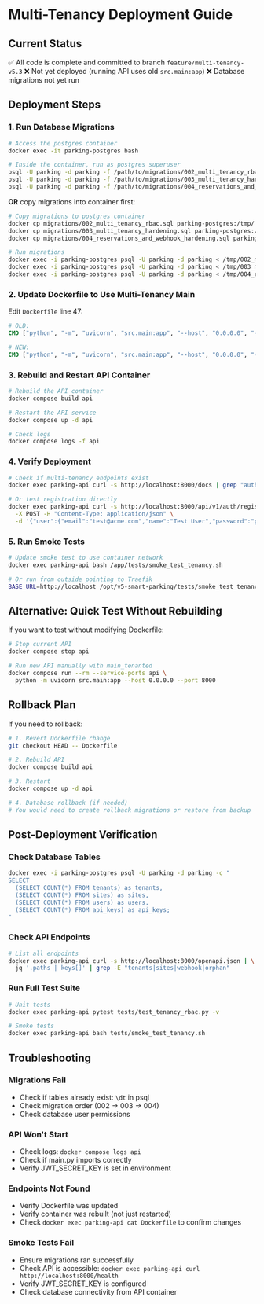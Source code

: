 # Multi-Tenancy Deployment Guide

## Current Status
✅ All code is complete and committed to branch `feature/multi-tenancy-v5.3`
❌ Not yet deployed (running API uses old `src.main:app`)
❌ Database migrations not yet run

## Deployment Steps

### 1. Run Database Migrations

```bash
# Access the postgres container
docker exec -it parking-postgres bash

# Inside the container, run as postgres superuser
psql -U parking -d parking -f /path/to/migrations/002_multi_tenancy_rbac.sql
psql -U parking -d parking -f /path/to/migrations/003_multi_tenancy_hardening.sql
psql -U parking -d parking -f /path/to/migrations/004_reservations_and_webhook_hardening.sql
```

**OR** copy migrations into container first:

```bash
# Copy migrations to postgres container
docker cp migrations/002_multi_tenancy_rbac.sql parking-postgres:/tmp/
docker cp migrations/003_multi_tenancy_hardening.sql parking-postgres:/tmp/
docker cp migrations/004_reservations_and_webhook_hardening.sql parking-postgres:/tmp/

# Run migrations
docker exec -i parking-postgres psql -U parking -d parking < /tmp/002_multi_tenancy_rbac.sql
docker exec -i parking-postgres psql -U parking -d parking < /tmp/003_multi_tenancy_hardening.sql
docker exec -i parking-postgres psql -U parking -d parking < /tmp/004_reservations_and_webhook_hardening.sql
```

### 2. Update Dockerfile to Use Multi-Tenancy Main

Edit `Dockerfile` line 47:

```dockerfile
# OLD:
CMD ["python", "-m", "uvicorn", "src.main:app", "--host", "0.0.0.0", "--port", "8000"]

# NEW:
CMD ["python", "-m", "uvicorn", "src.main:app", "--host", "0.0.0.0", "--port", "8000"]
```

### 3. Rebuild and Restart API Container

```bash
# Rebuild the API container
docker compose build api

# Restart the API service
docker compose up -d api

# Check logs
docker compose logs -f api
```

### 4. Verify Deployment

```bash
# Check if multi-tenancy endpoints exist
docker exec parking-api curl -s http://localhost:8000/docs | grep "auth/register"

# Or test registration directly
docker exec parking-api curl -s http://localhost:8000/api/v1/auth/register \
  -X POST -H "Content-Type: application/json" \
  -d '{"user":{"email":"test@acme.com","name":"Test User","password":"password123"},"tenant":{"name":"Acme Corp","slug":"acme"}}'
```

### 5. Run Smoke Tests

```bash
# Update smoke test to use container network
docker exec parking-api bash /app/tests/smoke_test_tenancy.sh

# Or run from outside pointing to Traefik
BASE_URL=http://localhost /opt/v5-smart-parking/tests/smoke_test_tenancy.sh
```

## Alternative: Quick Test Without Rebuilding

If you want to test without modifying Dockerfile:

```bash
# Stop current API
docker compose stop api

# Run new API manually with main_tenanted
docker compose run --rm --service-ports api \
  python -m uvicorn src.main:app --host 0.0.0.0 --port 8000
```

## Rollback Plan

If you need to rollback:

```bash
# 1. Revert Dockerfile change
git checkout HEAD -- Dockerfile

# 2. Rebuild API
docker compose build api

# 3. Restart
docker compose up -d api

# 4. Database rollback (if needed)
# You would need to create rollback migrations or restore from backup
```

## Post-Deployment Verification

### Check Database Tables

```bash
docker exec -i parking-postgres psql -U parking -d parking -c "
SELECT
  (SELECT COUNT(*) FROM tenants) as tenants,
  (SELECT COUNT(*) FROM sites) as sites,
  (SELECT COUNT(*) FROM users) as users,
  (SELECT COUNT(*) FROM api_keys) as api_keys;
"
```

### Check API Endpoints

```bash
# List all endpoints
docker exec parking-api curl -s http://localhost:8000/openapi.json | \
  jq '.paths | keys[]' | grep -E "tenants|sites|webhook|orphan"
```

### Run Full Test Suite

```bash
# Unit tests
docker exec parking-api pytest tests/test_tenancy_rbac.py -v

# Smoke tests
docker exec parking-api bash tests/smoke_test_tenancy.sh
```

## Troubleshooting

### Migrations Fail

- Check if tables already exist: `\dt` in psql
- Check migration order (002 → 003 → 004)
- Check database user permissions

### API Won't Start

- Check logs: `docker compose logs api`
- Check if main.py imports correctly
- Verify JWT_SECRET_KEY is set in environment

### Endpoints Not Found

- Verify Dockerfile was updated
- Verify container was rebuilt (not just restarted)
- Check `docker exec parking-api cat Dockerfile` to confirm changes

### Smoke Tests Fail

- Ensure migrations ran successfully
- Check API is accessible: `docker exec parking-api curl http://localhost:8000/health`
- Verify JWT_SECRET_KEY is configured
- Check database connectivity from API container
